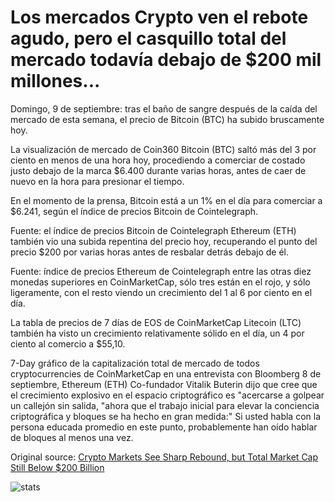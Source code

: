 # Los mercados Crypto ven el rebote agudo, pero el casquillo total del mercado todavía debajo de $200 mil millones...

Domingo, 9 de septiembre: tras el baño de sangre después de la caída del mercado de esta semana, el precio de Bitcoin (BTC) ha subido bruscamente hoy.

La visualización de mercado de Coin360 Bitcoin (BTC) saltó más del 3 por ciento en menos de una hora hoy, procediendo a comerciar de costado justo debajo de la marca $6.400 durante varias horas, antes de caer de nuevo en la hora para presionar el tiempo.

En el momento de la prensa, Bitcoin está a un 1% en el día para comerciar a $6.241, según el índice de precios Bitcoin de Cointelegraph.

Fuente: el índice de precios Bitcoin de Cointelegraph Ethereum (ETH) también vio una subida repentina del precio hoy, recuperando el punto del precio $200 por varias horas antes de resbalar detrás debajo de él.

Fuente: índice de precios Ethereum de Cointelegraph entre las otras diez monedas superiores en CoinMarketCap, sólo tres están en el rojo, y sólo ligeramente, con el resto viendo un crecimiento del 1 al 6 por ciento en el día.

La tabla de precios de 7 días de EOS de CoinMarketCap Litecoin (LTC) también ha visto un crecimiento relativamente sólido en el día, un 4 por ciento al comercio a $55,10.

7-Day gráfico de la capitalización total de mercado de todos cryptocurrencies de CoinMarketCap en una entrevista con Bloomberg 8 de septiembre, Ethereum (ETH) Co-fundador Vitalik Buterin dijo que cree que el crecimiento explosivo en el espacio criptográfico es "acercarse a golpear un callejón sin salida, "ahora que el trabajo inicial para elevar la conciencia criptográfica y bloques se ha hecho en gran medida:" Si usted habla con la persona educada promedio en este punto, probablemente han oído hablar de bloques al menos una vez.

Original source: [Crypto Markets See Sharp Rebound, but Total Market Cap Still Below $200 Billion](https://cointelegraph.com/news/crypto-markets-see-sharp-rebound-but-total-market-cap-still-below-200-billion)

![stats](https://c.statcounter.com/11760860/0/a89fa40b/1/ "stats")